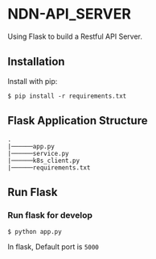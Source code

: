# NDN-API_SERVER

Using Flask to build a Restful API Server.

## Installation

Install with pip:

```
$ pip install -r requirements.txt
```

## Flask Application Structure 
```
.
|──────app.py
|──────service.py
|──────k8s_client.py
|──────requirements.txt

```
 
## Run Flask
### Run flask for develop
```
$ python app.py
```
In flask, Default port is `5000`
